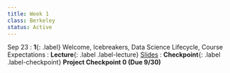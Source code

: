 ```yaml
---
title: Week 1
class: Berkeley
status: Active
---
```


Sep 23
: **1**{: .label} Welcome, Icebreakers,  Data Science Lifecycle, Course Expectations
: **Lecture**{: .label .label-lecture} <a href = "https://docs.google.com/presentation/d/1Y6ezn8ce3wFs6vQvDmse9NEn62bD7Fdj0wxOlEjnckc/edit?usp=sharing" target = "_blank">Slides</a>
: **Checkpoint**{: .label .label-checkpoint} **Project Checkpoint 0 (Due 9/30)**
